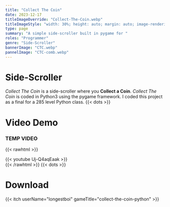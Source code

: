 ```yaml
---
title: "Collect The Coin"
date: 2023-12-17
titleImageOverride: "Collect-The-Coin.webp"
titleImageStyle: "width: 30%; height: auto; margin: auto; image-rendering: crisp-edges;"
type: page
summary: "A simple side-scroller built in pygame for "
roles: "Programmer"
genre: "Side-Scroller"
bannerImage: "CTC.webp"
pannelImage: "CTC-comb.webp"
---
```


# Side-Scroller

_Collect The Coin_ is a side-scroller where you **Collect a Coin**. _Collect The Coin_ is coded in Python3 using the pygame framework. I coded this project as a final for a 285 level Python class.
{{< dots >}}

# Video Demo

### TEMP VIDEO
{{< rawhtml >}}<div style="margin-bottom: var(--gen-bottom-padding);">{{< youtube Uj-Q4aqEaak >}}</div>{{< /rawhtml >}}
{{< dots >}}


# Download
{{< itch userName="longestboi" gameTitle="collect-the-coin-python" >}}
